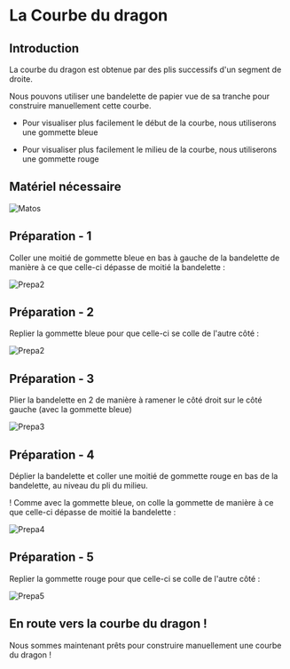 # La Courbe du dragon

## Introduction

La courbe du dragon est obtenue par des plis successifs d'un segment de droite.

Nous pouvons utiliser une bandelette de papier vue de sa tranche pour construire manuellement cette courbe.

- Pour visualiser plus facilement le début de la courbe, nous utiliserons une gommette bleue

- Pour visualiser plus facilement le milieu de la courbe, nous utiliserons une gommette rouge

## Matériel nécessaire

![Matos](img/matos.png)

## Préparation - 1

Coller une moitié de gommette bleue en bas à gauche de la bandelette de manière à ce que celle-ci dépasse de moitié la bandelette :

![Prepa2](img/prepa1.png)

## Préparation - 2

Replier la gommette bleue pour que celle-ci se colle de l'autre côté :

![Prepa2](img/prepa2.png)

## Préparation - 3

Plier la bandelette en 2 de manière à ramener le côté droit sur le côté gauche (avec la gommette bleue)

![Prepa3](img/prepa3.png)

## Préparation - 4

Déplier la bandelette et coller une moitié de gommette rouge en bas de la bandelette, au niveau du pli du milieu.

! Comme avec la gommette bleue, on colle la gommette de manière à ce que celle-ci dépasse de moitié la bandelette :

![Prepa4](img/prepa4.png)

## Préparation - 5

Replier la gommette rouge pour que celle-ci se colle de l'autre côté :

![Prepa5](img/prepa5.png)

## En route vers la courbe du dragon !

Nous sommes maintenant prêts pour construire manuellement une courbe du dragon !